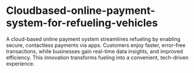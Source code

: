 # Cloudbased-online-payment-system-for-refueling-vehicles
A cloud-based online payment system streamlines refueling by enabling secure, contactless payments via apps. Customers enjoy faster, error-free transactions, while businesses gain real-time data insights, and improved efficiency. This innovation transforms fueling into a convenient, tech-driven experience.

